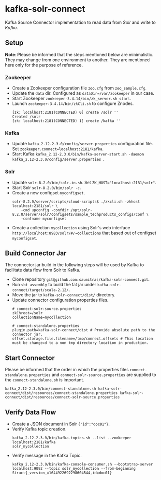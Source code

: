 # kafka-solr-connect

Kafka Source Connector implementation to read data from *Solr* and write to *Kafka*.

## Setup
**Note**: Please be informed that the steps mentioned below are minimalistic. They may change from one environment to another. They are mentioned here only for the purpose of reference.  

### Zookeeper
- Create a Zookeeper configuration file `zoo.cfg` from `zoo_sample.cfg`.
- Update the `data` dir. Configured as `dataDir=/var/zookeeper` in our case.
- Start Zookeeper `zookeeper-3.4.14/bin/zk_server.sh start`.
- Launch `zookeeper-3.4.14/bin/zkCli.sh` to configure Znodes.
    ```
    [zk: localhost:2181(CONNECTED) 0] create /solr ''
    Created /solr
    [zk: localhost:2181(CONNECTED) 1] create /kafka '' 
    ```

### Kafka
- Update `kafka_2.12-2.3.0/config/server.properties` configuration file. Set `zookeeper.connect=localhost:2181/kafka`.
- Start Kafka `kafka_2.12-2.3.0/bin/kafka-server-start.sh -daemon kafka_2.12-2.3.0/config/server.properties `.

### Solr
- Update `solr-8.2.0/bin/solr.in.sh`. Set `ZK_HOST="localhost:2181/solr"`.
- Start Solr `solr-8.2.0/bin/solr -c`.
- Create a new configset `myconfigset`.
    ```
    solr-8.2.0/server/scripts/cloud-scripts$ ./zkcli.sh -zkhost localhost:2181/solr \
        -cmd upconfig -confdir /opt/solr-8.2.0/server/solr/configsets/sample_techproducts_configs/conf \
        -confname myconfigset
    ```
 - Create a collection `mycollection` using Solr's web interface `http://localhost:8983/solr/#/~collections` that based out of configset `myconfigset`.
 
 ## Build Connector Jar
 The connector jar build in the following steps will be used by Kafka to facilitate data flow from Solr to Kafka.
 - Clone repository `git@github.com:saumitras/kafka-solr-connect.git`.
 - Run `sbt assembly` to build the fat jar under `kafka-solr-connect/target/scala-2.12/`.
 - Move the jar to `kafka-solr-connect/dist/` directory.
 - Update connector configuration properties files.
    ```
    # connect-solr-source.properties
    zkChroot=/solr
    collectionName=mycollection
    
    # connect-standalone.properties
    plugin.path=kafka-solr-connect/dist # Provide absolute path to the connector jar.
    offset.storage.file.filename=/tmp/connect.offsets # This location must be change=d to a non tmp directory location in production.
    ```
 
 ## Start Connector
 Please be informed that the order in which the properties files `connect-standalone.properties` and `connect-solr-source.properties` are supplied to the `connect-standalone.sh` is important.
 
    kafka_2.12-2.3.0/bin/connect-standalone.sh kafka-solr-connect/dist/resources/connect-standalone.properties kafka-solr-connect/dist/resources/connect-solr-source.properties

## Verify Data Flow
- Create a JSON document in Solr `{"id":"doc01"}`.
- Verify Kafka topic creation.
    ```
    kafka_2.12-2.3.0/bin/kafka-topics.sh --list --zookeeper localhost:2181/kafka 
    solr_mycollection
    ```
- Verify message in the Kafka Topic.
    ```
    kafka_2.12-2.3.0/bin/kafka-console-consumer.sh --bootstrap-server localhost:9092 --topic solr_mycollection --from-beginning
    Struct{_version_=1644922692298604544,id=doc01}
    ```
